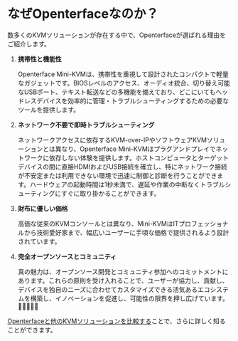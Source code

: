# なぜOpenterfaceなのか？

数多くのKVMソリューションが存在する中で、Openterfaceが選ばれる理由をご紹介します。

1. **携帯性と機能性**

    Openterface Mini-KVMは、携帯性を重視して設計されたコンパクトで軽量なガジェットです。BIOSレベルのアクセス、オーディオ統合、切り替え可能なUSBポート、テキスト転送などの多機能を備えており、どこにいてもヘッドレスデバイスを効率的に管理・トラブルシューティングするための必要なツールを提供します。

2. **ネットワーク不要で即時トラブルシューティング**

    ネットワークアクセスに依存するKVM-over-IPやソフトウェアKVMソリューションとは異なり、Openterface Mini-KVMはプラグアンドプレイでネットワークに依存しない体験を提供します。ホストコンピュータとターゲットデバイスの間に直接HDMIおよびUSB接続を確立し、特にネットワーク接続が不安定または利用できない環境で迅速に制御と診断を行うことができます。ハードウェアの起動時間は1秒未満で、遅延や作業の中断なくトラブルシューティングにすぐに取り掛かることができます。

3. **財布に優しい価格**

    高価な従来のKVMコンソールとは異なり、Mini-KVMはITプロフェッショナルから技術愛好家まで、幅広いユーザーに手頃な価格で提供されるよう設計されています。

4. **完全オープンソースとコミュニティ**

    真の魅力は、オープンソース開発とコミュニティ参加へのコミットメントにあります。これらの原則を受け入れることで、ユーザーが協力し、貢献し、デバイスを独自のニーズに合わせてカスタマイズできる活気あるエコシステムを構築し、イノベーションを促進し、可能性の限界を押し広げています。👨‍💻🤝👩‍💻

[Openterfaceと他のKVMソリューションを比較する](/comparison)ことで、さらに詳しく知ることができます。